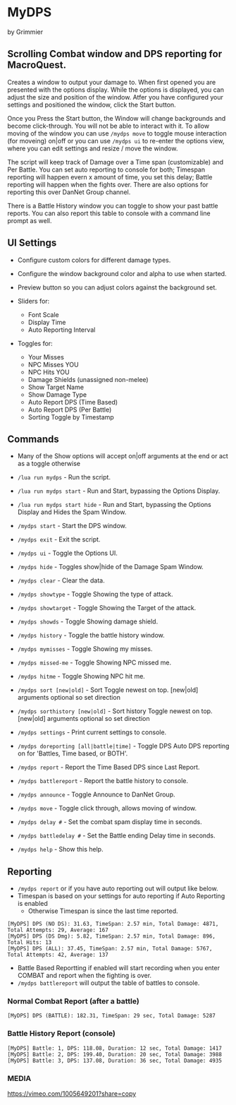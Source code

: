 # MyDPS

by Grimmier

## Scrolling Combat window and DPS reporting for MacroQuest.

  Creates a window to output your damage to. When first opened you are presented with the options display. While the options is displayed, you can adjust the size and position of the window. Atfer you have configured your settings and positioned the window, click the Start button.   

  Once you Press the Start button, the Window will change backgrounds and become click-through. You will not be able to interact with it. To allow moving of the window you can use ```/mydps move``` to toggle mouse interaction (for moveing) on|off or you can use ```/mydps ui``` to re-enter the options view, where you can edit settings and resize / move the window. 

  The script will keep track of Damage over a Time span (customizable) and Per Battle. You can set auto reporting to console for both; Timespan reporting will happen evern x amount of time, you set this delay; Battle reporting will happen when the fights over. There are also options for reporting this over DanNet Group channel. 

  There is a Battle History window you can toggle to show your past battle reports. You can also report this table to console with a command line prompt as well. 

## UI Settings

* Configure custom colors for different damage types.
* Configure the window background color and alpha to use when started.
* Preview button so you can adjust colors against the background set.


* Sliders for:
  * Font Scale
  * Display Time
  * Auto Reporting Interval


* Toggles for: 
  * Your Misses
  * NPC Misses YOU
  * NPC Hits YOU
  * Damage Shields (unassigned non-melee)
  * Show Target Name
  * Show Damage Type
  * Auto Report DPS (Time Based)
  * Auto Report DPS (Per Battle)
  * Sorting Toggle by Timestamp

## Commands

* Many of the Show options will accept on|off arguments at the end or act as a toggle otherwise

* ```/lua run mydps``` - Run the script.
* ```/lua run mydps start``` - Run and Start, bypassing the Options Display.
* ```/lua run mydps start hide``` - Run and Start, bypassing the Options Display and Hides the Spam Window.
* ```/mydps start``` - Start the DPS window.
* ```/mydps exit``` - Exit the script.
* ```/mydps ui``` - Toggle the Options UI.
* ```/mydps hide``` - Toggles show|hide of the Damage Spam Window.
* ```/mydps clear``` - Clear the data.
* ```/mydps showtype``` - Toggle Showing the type of attack.
* ```/mydps showtarget``` - Toggle Showing the Target of the attack.
* ```/mydps showds``` - Toggle Showing damage shield.
* ```/mydps history``` - Toggle the battle history window.
* ```/mydps mymisses``` - Toggle Showing my misses.
* ```/mydps missed-me``` - Toggle Showing NPC missed me.
* ```/mydps hitme``` - Toggle Showing NPC hit me.
* ```/mydps sort [new|old]``` - Sort Toggle newest on top. [new|old] arguments optional so set direction
* ```/mydps sorthistory [new|old]``` - Sort history Toggle newest on top. [new|old] arguments optional so set direction
* ```/mydps settings``` - Print current settings to console.
* ```/mydps doreporting [all|battle|time]``` - Toggle DPS Auto DPS reporting on for 'Battles, Time based, or BOTH'.
* ```/mydps report``` - Report the Time Based DPS since Last Report.
* ```/mydps battlereport``` - Report the battle history to console.
* ```/mydps announce``` - Toggle Announce to DanNet Group.
* ```/mydps move``` - Toggle click through, allows moving of window.
* ```/mydps delay #``` - Set the combat spam display time in seconds.
* ```/mydps battledelay #``` - Set the Battle ending Delay time in seconds.
* ```/mydps help``` - Show this help.

## Reporting

* ```/mydps report``` or if you have auto reporting out will output like below.
* Timespan is based on your settings for auto reporting if Auto Reporting is enabled
  * Otherwise Timespan is since the last time reported.

```
[MyDPS] DPS (NO DS): 31.63, TimeSpan: 2.57 min, Total Damage: 4871, Total Attempts: 29, Average: 167
[MyDPS] DPS (DS Dmg): 5.82, TimeSpan: 2.57 min, Total Damage: 896, Total Hits: 13
[MyDPS] DPS (ALL): 37.45, TimeSpan: 2.57 min, Total Damage: 5767, Total Attempts: 42, Average: 137
```

* Battle Based Reportting if enabled will start recording when you enter COMBAT and report when the fighting is over.
* ```/mydps battlereport``` will output the table of battles to console.

### Normal Combat Report (after a battle)
```[MyDPS] DPS (BATTLE): 182.31, TimeSpan: 29 sec, Total Damage: 5287```

### Battle History Report (console)
```
[MyDPS] Battle: 1, DPS: 118.08, Duration: 12 sec, Total Damage: 1417
[MyDPS] Battle: 2, DPS: 199.40, Duration: 20 sec, Total Damage: 3988
[MyDPS] Battle: 3, DPS: 137.08, Duration: 36 sec, Total Damage: 4935
```

### MEDIA

https://vimeo.com/1005649201?share=copy